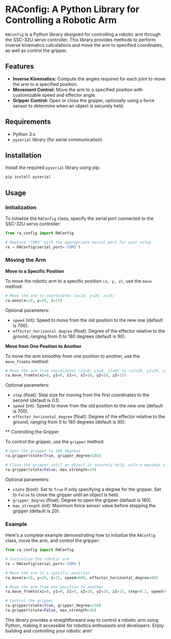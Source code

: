 # RAConfig: A Python Library for Controlling a Robotic Arm

`RAConfig` is a Python library designed for controlling a robotic arm through the SSC-32U servo controller. This library provides methods to perform inverse kinematics calculations and move the arm to specified coordinates, as well as control the gripper.

## Features

- **Inverse Kinematics:** Compute the angles required for each joint to move the arm to a specified position.
- **Movement Control:** Move the arm to a specified position with customizable speed and effector angle.
- **Gripper Control:** Open or close the gripper, optionally using a force sensor to determine when an object is securely held.

## Requirements

- Python 3.x
- `pyserial` library (for serial communication)

## Installation

Install the required `pyserial` library using pip:

```bash
pip install pyserial
```

## Usage

### Initialization

To initialize the `RAConfig` class, specify the serial port connected to the SSC-32U servo controller:

```python
from ra_config import RAConfig

# Replace 'COM3' with the appropriate serial port for your setup
ra = RAConfig(serial_port='COM3')
```

### Moving the Arm

**Move to a Specific Position**

To move the robotic arm to a specific position `(x, y, z)`, use the `move` method:

```python
# Move the arm to coordinates (x=10, y=20, z=15)
ra.move(x=10, y=20, z=15)
```

Optional parameters:

- `speed` (int): Speed to move from the old position to the new one (default is 700).
- `effector_horizontal_degree` (float): Degree of the effector relative to the ground, ranging from 0 to 180 degrees (default is 90).


**Move from One Position to Another**

To move the arm smoothly from one position to another, use the `move_fromto` method:

```python
# Move the arm from coordinates (x1=0, y1=0, z1=0) to (x2=10, y2=20, z2=15)
ra.move_fromto(x1=0, y1=0, z1=0, x2=10, y2=20, z2=15)
```

Optional parameters:

- `step` (float): Step size for moving from the first coordinates to the second (default is 0.1).
- `speed` (int): Speed to move from the old position to the new one (default is 700).
- `effector_horizontal_degree` (float): Degree of the effector relative to the ground, ranging from 0 to 180 degrees (default is 90).

** Controlling the Gripper

To control the gripper, use the `gripper` method:

```python
# Open the gripper to 180 degrees
ra.gripper(state=True, gripper_degree=180)

# Close the gripper until an object is securely held, with a maximum strength of 20
ra.gripper(state=False, max_strength=20)
```

Optional parameters:

- `state` (bool): Set to `True` if only specifying a degree for the gripper. Set to `False` to close the gripper until an object is held.
- `gripper_degree` (float): Degree to open the gripper (default is 180).
- `max_strength` (int): Maximum force sensor value before stopping the gripper (default is 20).

### Example

Here's a complete example demonstrating how to initialize the `RAConfig` class, move the arm, and control the gripper:

```python
from ra_config import RAConfig

# Initialize the robotic arm
ra = RAConfig(serial_port='COM3')

# Move the arm to a specific position
ra.move(x=10, y=20, z=15, speed=600, effector_horizontal_degree=90)

# Move the arm from one position to another
ra.move_fromto(x1=0, y1=0, z1=0, x2=10, y2=20, z2=15, step=0.2, speed=500)

# Control the gripper
ra.gripper(state=True, gripper_degree=150)
ra.gripper(state=False, max_strength=30)
```

This library provides a straightforward way to control a robotic arm using Python, making it accessible for robotics enthusiasts and developers. Enjoy building and controlling your robotic arm!
